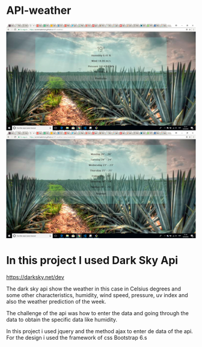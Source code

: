 # API-weather

![API WEATHER](assets/images/weather.png)
![API WEATHER](assets/images/weather2.png)

# In this project I used Dark Sky Api

https://darksky.net/dev

The dark sky api show the weather in this case in Celsius degrees and some other characteristics, humidity, wind speed, pressure, uv index and also the weather prediction of the week.

The challenge of the api was how to enter the data and going through the data to obtain the specific data like humidity.

In this project i used jquery and the method ajax to enter de data of the api. For the design i used the framework of css Bootstrap 6.s


